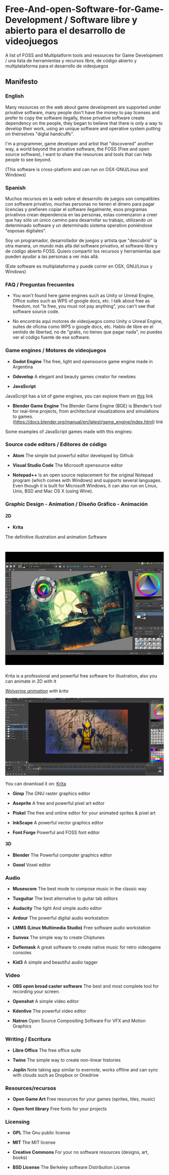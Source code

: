 # Free-And-open-Software-for-Game-Development / Software libre y abierto para el desarrollo de videojuegos

A list of FOSS and Multiplatform tools and resources for Game Development / una lista de herramientas y recursos libre, de código abierto y multiplataforma para el desarrollo de videojuegos

## Manifesto

### English

Many resources on the web about game development are supported under privative software, many people don't have the money to pay licenses and prefer to copy the software ilegally, those privative software create dependency on the people, they began to believe that there is only a way to develop their work, using an unique software and operative system putting on theirselves "digtal handcuffs".

I'm a programmer, game developer and artist that "discovered" another way, a world beyond the privative software, the FOSS (Free and open source software), I want to share the resources and tools that can help people to see beyond.

(This software is cross-platform and can run on OSX-GNU/Linux and Windows)

### Spanish

Muchos recursos en la web sobre el desarrollo de juegos son compatibles con software privativo, muchas personas no tienen el dinero para pagar licencias y prefieren copiar el software ilegalmente, esos programas privativos crean dependencia en las personas, estas comenzaron a creer que hay sólo un único camino para desarrollar su trabajo, utilizando un determinado software y un determinado sistema operativo poniéndose "esposas digitales".

Soy un programador, desarrollador de juegos y artista que "descubrió" la otra manera, un mundo más allá del software privativo, el software libre y de código abierto FOSS. Quiero compartir los recursos y herramientas que pueden ayudar a las personas a ver más allá.

(Este software es multiplataforma y puede correr en OSX, GNU/Linux y Windows)

### FAQ / Preguntas frecuentes

* You won't found here game engines such as Unity or Unreal Engine, Office suites such as WPS of google docs, etc. I talk about free as freedom, not "Is free, you must not pay anything", you can't see that software source code.

* No encontrás aquí motores de videojuegos como Unity o Unreal Engine, suites de oficina como WPS o google docs, etc. Hablo de libre en el sentido de libertad, no de "gratis, no tienes que pagar nada", no puedes ver el código fuente de ese software.

### Game engines / Motores de videojuegos

* **Godot Engine**
The free, light and opensource game engine made in Argentina

* **Gdevelop**
A elegant and beauty games creator for newbies

* **JavaScript**

JavaScript has a lot of game engines, you can explore them on [this](https://github.com/collections/javascript-game-engines) link

 * **Blender Game Engine**
The Blender Game Engine (BGE) is Blender’s tool for real-time projects, from architectural visualizations and simulations to games.
(https://docs.blender.org/manual/en/latest/game_engine/index.html) link

Some examples of JavaScript games made with this engines:

### Source code editors / Editores de código

* **Atom**
The simple but powerful editor developed by Github

* **Visual Studio Code**
The Microsoft opensource editor

* **Notepad++**
Is an open source replacement for the original Notepad program (which comes with Windows) and supports several languages. Even though it is built for Microsoft Windows, it can also run on Linux, Unix, BSD and Mac OS X (using Wine).

### Graphic Design - Animation / Diseño Gráfico - Animación

#### 2D

* **Krita**

The definitive illustration and animation Software

![alt text ](https://github.com/DavidLatorre/Free-And-open-Software-for-Game-Development/blob/master/Assets/Krita.jpeg "krita Screenshot")
===

Krita is a professional and powerful free software for illustration, also you can animate in 2D with it

*[Wolverine animation](https://www.youtube.com/watch?v=wCeIrwkvP68) with krita*

![alt text ](https://github.com/DavidLatorre/Free-And-open-Software-for-Game-Development/blob/master/Assets/krita_wolwerine_screenshot.jpeg "wolverine Animation Process")

You can download it on: [Krita](https://krita.org/)

* **Gimp**
The GNU raster graphics editor

* **Aseprite**
A free and powerful pixel art editor

* **Piskel**
The free and online editor for your animated sprites & pixel art

* **InkScape**
A powerful vector graphics editor

* **Font Forge**
Powerful and FOSS font editor

#### 3D

* **Blender**
The Powerful computer graphics editor

* **Goxel**
Voxel editor

### Audio

* **Musescore**
The best mode to compose music in the classic way

* **Tuxguitar**
The best alternative to guitar tab editors

* **Audacity**
The light And simple audio editor

* **Ardour**
The powerful digital audio workstation

* **LMMS (Linux Multimedia Studio)**
Free software audio workstation

* **Sunvox**
The simple way to create Chiptunes

* **Deflemask**
A great software to create native music for retro videogame consoles

* **Kid3**
A simple and beautiful audio tagger

### Video

* **OBS open broad caster software**
The best and most complete tool for recording your screen.

* **Openshot** A simple video editor

* **Kdenlive** The powerful video editor

* **Natron** Open Source Compositing Software For VFX and Motion Graphics

### Writing / Escritura

* **Libre Office**
The free office suite

* **Twine**
The simple way to create non-linear histories

* **Joplin**
Note taking app similar to evernote, works offline and can sync with clouds such as Dropbox or Onedrive

### Resources/recursos

* **Open Game Art**
Free resources for your games (sprites, tiles, music)

* **Open font library**
Free fonts for your projects

### Licensing

* **GPL**
The Gnu public license

* **MIT**
The MIT license

* **Creative Commons**
For your no software resources (designs, art, books)

* **BSD License**
The Berkeley software Distribution License
